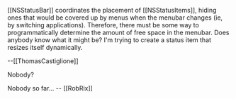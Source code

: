 [[NSStatusBar]] coordinates the placement of [[NSStatusItems]], hiding ones that would be covered up by menus when the menubar changes (ie, by switching applications). Therefore, there must be some way to programmatically determine the amount of free space in the menubar. Does anybody know what it might be? I'm trying to create a status item that resizes itself dynamically.

 --[[ThomasCastiglione]]

Nobody?

Nobody so far... -- [[RobRix]]